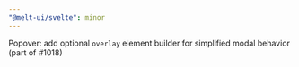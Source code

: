 ```yaml
---
"@melt-ui/svelte": minor
---
```


Popover: add optional `overlay` element builder for simplified modal behavior (part of #1018)
